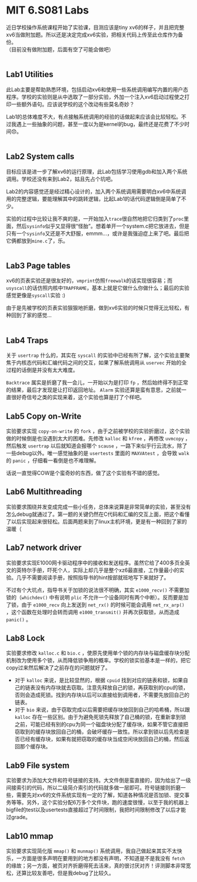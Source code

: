 # MIT 6.S081 Labs

近日学校操作系统课程开始了实验课，目测应该是tiny xv6的样子，并且把完整xv6当做附加题。所以还是决定完成xv6实验，把相关代码上传至此仓库作为备份。<br>
（目前没有做附加题，后面有空了可能会做吧）<br><br>

## Lab1 Utilities
此Lab主要是帮助熟悉环境，包括启动xv6和使用一些系统调用编写内置的用户态程序。学校的实验则是从中选取了一部分实验，外加一个注入xv6启动过程使之打印一些额外语句。应该说学校的这个改动有些莫名奇妙？

Lab1的总体难度不大，有点接触系统调用的经验的话做起来应该会比较轻松。不过我遇上一些抽象的问题，甚至一度以为是kernel的bug，最终还是花费了不少时间😞。<br><br>

## Lab2 System calls
目标应该是进一步了解xv6的运行原理，此Lab包括学习使用gdb和加入两个系统调用。学校还没有来到Lab2，姑且先占个坑吧。

Lab2的内容感觉还是经过精心设计的，加入两个系统调用需要明白xv6中系统调用的完整逻辑，要能理解其中的跳转逻辑，比起Lab1的话代码逻辑倒是简单了不少。

实验的过程中比较让我不爽的是，一开始加入`trace`很自然地把它归类到了`proc`里面，然后`sysinfo`似乎又显得很“怪胎”。想着单开一个system.c把它放进去，但是只有一个`sysinfo`又还是不大舒服，emmm...，或许是我强迫症上来了吧。最后把它俩都放到`mine.c`了，乐。<br><br>

## Lab3 Page tables
xv6的页表实验还是很友好的，`vmprint`仿照`freewalk`的话实现很容易；而`usyscall`的话仿照内核中`TRAPFRAME`，基本上就是它做什么你做什么；最后的实验感觉更像是`syscall`实验 :)

由于是先被学校的页表实验狠狠地折磨，做到xv6实验的时候只觉得无比轻松，有种回到了家的感觉...<br><br>

## Lab4 Traps
关于 `usertrap` 什么的，其实在 `syscall` 的实验中已经有所了解，这个实验主要聚焦于内核态代码和汇编代码之间的交互，如果了解系统调用从 `uservec` 开始的全过程的话倒是并没有太大难度。

`Backtrace` 属实是折磨了我一会儿，一开始以为是打印 `fp` ，然后始终得不到正常的结果，最后才发现是让打印返回地址。 `Alarm` 实验还算是蛮有意思，之前就一直很好奇信号之类的实现来着，这个实验也算是打了个样吧。

## Lab5 Copy on-Write
实验要求实现 `copy-on-write` 的 `fork` ，由于之前被学校的实验折磨过，这个实验做的时候倒是也没遇到太大的困难。先修改 `kalloc` 和 `kfree` ，再修改 `uvmcopy` ，然后触发 `usertrap` 以后就知道会报哪个 `scause` ，一路下来似乎行云流水，除了一些debug以外。唯一感觉抽象的是 `usertests` 里面的 `MAXVAtest` ，会导致 `walk` 的 `panic` ，仔细看一看倒是也不难理解。

话说一直觉得COW是个蛮奇妙的东西，做了这个实验有不错的感觉。

## Lab6 Multithreading
实验要求围绕并发变成完成一些小任务，总体来说算是非常简单的实验，甚至没有怎么debug就通过了。第一题的关键仍然在C代码和汇编的交互上面，把这个看懂了以后实现起来很轻松。后面两题来到了linux主机环境，更是有一种回到了家的温暖（

## Lab7 network driver
实验要求实现E1000网卡驱动程序中的接收和发送程序。虽然它给了400多页全英文的英特尔手册，吓死个人，实际上却几乎是整个xz6最直接，工作量最小的实验。几乎不需要阅读手册，按照指导书的hint按部就班地写下来就好了。

不过有个大坑点，指导书关于加锁的说法很不明确，其实 `e1000_recv()` 不需要加锁的（`whichdev()` 中有说明 `plic` 不允许一个设备同时有两个中断）。反而要是加了锁，由于 `e1000_recv` 向上发送到 `net_rx()` 的时候可能会调用 `net_rx_arp()` ，这个函数在处理时会转而调用 `e1000_transmit()` 并再次获取锁，从而造成 `panic()` 。

## Lab8 Lock
实验要求修改 `kalloc.c` 和 `bio.c` ，使原先使用单个锁的内存块与磁盘缓存块分配机制改为使用多个锁，从而降低锁争用的概率。学校的锁实验基本是一样的，把它copy过来然后解决了之前存在的问题就好了。
- 对于 `kalloc` 来说，是比较显然的，根据 `cpuid` 找到对应的链表和锁，如果自己的链表没有内存块就去窃取。注意先释放自己的锁，再获取别的cpu的锁，否则会造成死锁。找到内存块以后可以直接给到调用者，不需要先放回自己的链表。
- 对于 `bio` 来说，由于窃取完成以后需要把缓存块放回到自己的哈希桶，所以跟 `kalloc` 存在一些区别。由于为避免死锁先释放了自己桶的锁，在重新拿到锁之前，可能已经有别的cpu为同一个磁盘块分配了缓存块，如果不管它直接把窃取到的缓存块放回自己的桶，会破坏缓存一致性。所以拿到锁以后先检查是否已经有缓存块，如果有就把窃取的缓存块当成空闲块放回自己的桶，然后返回那个缓存块。

## Lab9 File system
实验要求为添加大文件和符号链接的支持。大文件倒是蛮直接的，因为给出了一级间接索引的代码，所以二级简介索引的代码就多做一层即可。符号链接则折磨一些，需要先对xv6的文件系统实现有一定的了解，知道各种情况是否加锁、提交事务等等。另外，这个实验分配6万多个文件块，跑的速度很慢，以至于我的机器上bigfile的test以及usertests直接超过了时间限制，我把时间限制修改了以后才能过grade。

## Lab10 mmap
实验要求实现简化版 `mmap()` 和 `munmap()` 系统调用，我自己做起来其实不太快乐，一方面是很多声明在要用到的地方都没有声明，不知道是不是我没有 `fetch` 的缘故；另一方面，被页对齐折磨得死去活来，真的很讨厌对齐！评测脚本非常宽松，还算比较友善吧，但是我debug了比较久。